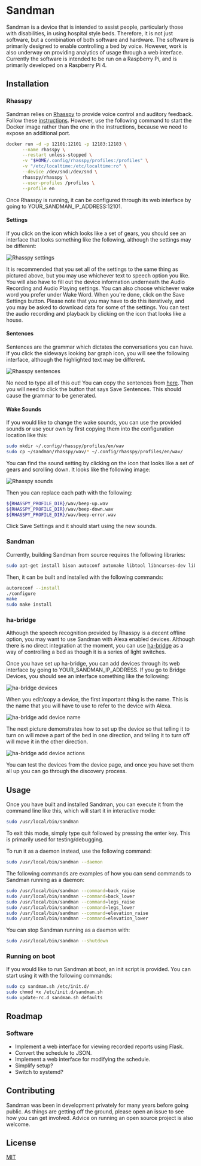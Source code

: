 # Sandman

Sandman is a device that is intended to assist people, particularly those with disabilities, in using hospital style beds. Therefore, it is not just software, but a combination of both software and hardware. The software is primarily designed to enable controlling a bed by voice. However, work is also underway on providing analytics of usage through a web interface. Currently the software is intended to be run on a Raspberry Pi, and is primarily developed on a Raspberry Pi 4.

## Installation

### Rhasspy

Sandman relies on [Rhasspy](https://rhasspy.readthedocs.io) to provide voice control and auditory feedback. Follow these [instructions](https://rhasspy.readthedocs.io/en/latest/installation/). However, use the following command to start the Docker image rather than the one in the instructions, because we need to expose an additional port.

```bash
docker run -d -p 12101:12101 -p 12183:12183 \
      --name rhasspy \
      --restart unless-stopped \
      -v "$HOME/.config/rhasspy/profiles:/profiles" \
      -v "/etc/localtime:/etc/localtime:ro" \
      --device /dev/snd:/dev/snd \
      rhasspy/rhasspy \
      --user-profiles /profiles \
      --profile en
```

Once Rhasspy is running, it can be configured through its web interface by going to YOUR_SANDMAN_IP_ADDRESS:12101. 

#### Settings

If you click on the icon which looks like a set of gears, you should see an interface that looks something like the following, although the settings may be different:

![Rhasspy settings](rhasspy/images/Rhasspy_settings.PNG)

It is recommended that you set all of the settings to the same thing as pictured above, but you may use whichever text to speech option you like. You will also have to fill out the device information underneath the Audio Recording and Audio Playing settings. You can also choose whichever wake word you prefer under Wake Word. When you're done, click on the Save Settings button. Please note that you may have to do this iteratively, and you may be asked to download data for some of the settings. You can test the audio recording and playback by clicking on the icon that looks like a house.

#### Sentences

Sentences are the grammar which dictates the conversations you can have. If you click the sideways looking bar graph icon, you will see the following interface, although the highlighted text may be different.

![Rhasspy sentences](rhasspy/images/Rhasspy_sentences.PNG)

No need to type all of this out! You can copy the sentences from [here](rhasspy/sandman_rhasspy_sentences.txt). Then you will need to click the button that says Save Sentences. This should cause the grammar to be generated.

#### Wake Sounds

If you would like to change the wake sounds, you can use the provided sounds or use your own by first copying them into the configuration location like this:

```bash
sudo mkdir ~/.config/rhasspy/profiles/en/wav
sudo cp ~/sandman/rhasspy/wav/* ~/.config/rhasspy/profiles/en/wav/
```

You can find the sound setting by clicking on the icon that looks like a set of gears and scrolling down. It looks like the following image:

![Rhasspy sounds](rhasspy/images/Rhasspy_sounds.PNG)

Then you can replace each path with the following:

```bash
${RHASSPY_PROFILE_DIR}/wav/beep-up.wav
${RHASSPY_PROFILE_DIR}/wav/beep-down.wav
${RHASSPY_PROFILE_DIR}/wav/beep-error.wav
```

Click Save Settings and it should start using the new sounds.

### Sandman

Currently, building Sandman from source requires the following libraries:

```bash
sudo apt-get install bison autoconf automake libtool libncurses-dev libxml2-dev libmosquitto-dev libsdl1.2-dev libsdl-mixer1.2-dev
```

Then, it can be built and installed with the following commands:

```bash
autoreconf --install
./configure
make
sudo make install
```

### ha-bridge

Although the speech recognition provided by Rhasspy is a decent offline option, you may want to use Sandman with Alexa enabled devices. Although there is no direct integration at the moment, you can use [ha-bridge](https://github.com/bwssytems/ha-bridge) as a way of controlling a bed as though it is a series of light switches.

Once you have set up ha-bridge, you can add devices through its web interface by going to YOUR_SANDMAN_IP_ADDRESS. If you go to Bridge Devices, you should see an interface something like the following:

![ha-bridge devices](ha_bridge/images/ha-bridge_devices.PNG)

When you edit/copy a device, the first important thing is the name. This is the name that you will have to use to refer to the device with Alexa.

![ha-bridge add device name](ha_bridge/images/ha-bridge_add_device1.PNG)

The next picture demonstrates how to set up the device so that telling it to turn on will move a part of the bed in one direction, and telling it to turn off will move it in the other direction.

![ha-bridge add device actions](ha_bridge/images/ha-bridge_add_device2.PNG)

You can test the devices from the device page, and once you have set them all up you can go through the discovery process.

## Usage

Once you have built and installed Sandman, you can execute it from the command line like this, which will start it in interactive mode:

```bash
sudo /usr/local/bin/sandman
```

To exit this mode, simply type quit followed by pressing the enter key. This is primarily used for testing/debugging.

To run it as a daemon instead, use the following command:

```bash
sudo /usr/local/bin/sandman --daemon
```

The following commands are examples of how you can send commands to Sandman running as a daemon:

```bash
sudo /usr/local/bin/sandman --command=back_raise
sudo /usr/local/bin/sandman --command=back_lower
sudo /usr/local/bin/sandman --command=legs_raise
sudo /usr/local/bin/sandman --command=legs_lower
sudo /usr/local/bin/sandman --command=elevation_raise
sudo /usr/local/bin/sandman --command=elevation_lower
```

You can stop Sandman running as a daemon with:

```bash
sudo /usr/local/bin/sandman --shutdown
```

### Running on boot

If you would like to run Sandman at boot, an init script is provided. You can start using it with the following commands:

```bash
sudo cp sandman.sh /etc/init.d/
sudo chmod +x /etc/init.d/sandman.sh
sudo update-rc.d sandman.sh defaults
```

## Roadmap

### Software

* Implement a web interface for viewing recorded reports using Flask.
* Convert the schedule to JSON.
* Implement a web interface for modifying the schedule.
* Simplify setup?
* Switch to systemd?

## Contributing

Sandman was been in development privately for many years before going public. As things are getting off the ground, please open an issue to see how you can get involved. Advice on running an open source project is also welcome.

## License

[MIT](https://choosealicense.com/licenses/mit/)